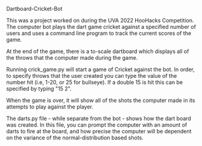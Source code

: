 Dartboard-Cricket-Bot

This was a project worked on during the UVA 2022 HooHacks Competition. The computer bot plays the dart game cricket against a specified number of users and uses a command line program to track the current scores of the game.

At the end of the game, there is a to-scale dartboard which displays all of the throws that the computer made during the game.

Running crick_game.py will start a game of Cricket against the bot. In order, to specify throws that the user created you can type the value of the number hit (i.e, 1-20, or 25 for bullseye). If a double 15 is hit this can be specified by typing "15 2".

When the game is over, it will show all of the shots the computer made in its attempts to play against the player.

The darts.py file - while separate from the bot - shows how the dart board was created. In this file, you can prompt the computer with an amount of darts to fire at the board, and how precise the computer will be dependent on the variance of the normal-distribution based shots.
